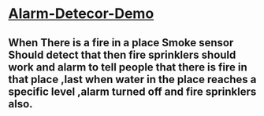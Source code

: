 # [Alarm-Detecor-Demo](https://drive.google.com/drive/folders/1wBpnFavsCotwonj4bk5FukA5JrKOYx6p?usp=sharing)
## When There is a fire in a place Smoke sensor Should detect that  then fire sprinklers should work and alarm to tell people that there is fire in that place ,last when water in the place reaches a specific level ,alarm turned off and fire sprinklers also.
